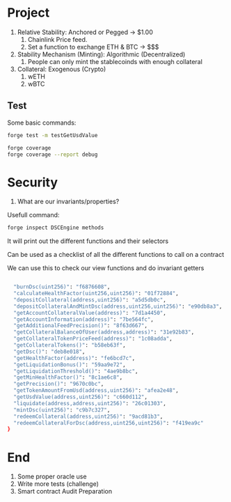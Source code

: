 # Project

1. Relative Stability: Anchored or Pegged -> $1.00
   1. Chainlink Price feed.
   2. Set a function to exchange ETH & BTC -> $$$
2. Stability Mechanism (Minting): Algorithmic (Decentralized)
   1. People can only mint the stablecoinds with enough collateral
3. Collateral: Exogenous (Crypto)
   1. wETH
   2. wBTC

## Test

Some basic commands:

```sh
forge test -m testGetUsdValue
```

```sh
forge coverage
forge coverage --report debug
```

# Security

1. What are our invariants/properties?

Usefull command:

```sh
forge inspect DSCEngine methods
```

It will print out the different functions and their selectors

Can be used as a checklist of all the different functions to call on a contract

We can use this to check our view functions and do invariant getters

```sh

  "burnDsc(uint256)": "f6876608",
  "calculateHealthFactor(uint256,uint256)": "01f72884",
  "depositCollateral(address,uint256)": "a5d5db0c",
  "depositCollateralAndMintDsc(address,uint256,uint256)": "e90db8a3",
  "getAccountCollateralValue(address)": "7d1a4450",
  "getAccountInformation(address)": "7be564fc",
  "getAdditionalFeedPrecision()": "8f63d667",
  "getCollateralBalanceOfUser(address,address)": "31e92b83",
  "getCollateralTokenPriceFeed(address)": "1c08adda",
  "getCollateralTokens()": "b58eb63f",
  "getDsc()": "deb8e018",
  "getHealthFactor(address)": "fe6bcd7c",
  "getLiquidationBonus()": "59aa9e72",
  "getLiquidationThreshold()": "4ae9b8bc",
  "getMinHealthFactor()": "8c1ae6c8",
  "getPrecision()": "9670c0bc",
  "getTokenAmountFromUsd(address,uint256)": "afea2e48",
  "getUsdValue(address,uint256)": "c660d112",
  "liquidate(address,address,uint256)": "26c01303",
  "mintDsc(uint256)": "c9b7c327",
  "redeemCollateral(address,uint256)": "9acd81b3",
  "redeemCollateralForDsc(address,uint256,uint256)": "f419ea9c"
}
```

# End

1. Some proper oracle use
2. Write more tests (challenge)
3. Smart contract Audit Preparation
